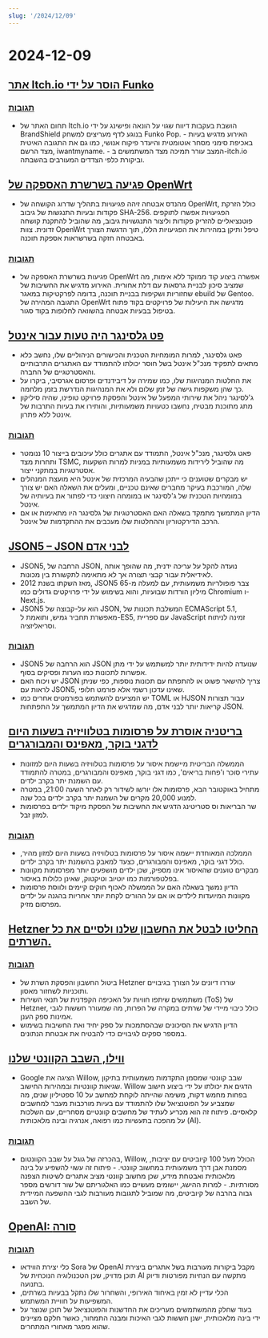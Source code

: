 ```yaml
---
slug: '/2024/12/09'
---
```


# 2024-12-09

## [אתר Itch.io הוסר על ידי Funko](https://bsky.app/profile/itch.io/post/3lcu6h465bs2n)

### [תגובות](https://news.ycombinator.com/item?id=42363727)

- תחום האתר של Itch.io הושבת בעקבות דיווח שגוי על הונאה ופישינג על ידי BrandShield בנוגע לדף מעריצים למשחק Funko Pop. - האירוע מדגיש בעיות באכיפת סימני מסחר אוטומטית והיעדר פיקוח אנושי, כמו גם את התגובה האיטית מצד הרשם, iwantmyname. - המצב עורר תמיכה מצד המשתמשים ב-itch.io וביקורת כלפי הצדדים המעורבים בהשבתה.

## [פגיעה בשרשרת האספקה של OpenWrt](https://flatt.tech/research/posts/compromising-openwrt-supply-chain-sha256-collision/)

- מהנדס אבטחה זיהה פגיעויות בתהליך שדרוג הקושחה של OpenWrt, כולל הזרקת פקודות ובעיות התנגשות של גיבוב SHA-256. הפגיעויות אפשרו לתוקפים פוטנציאליים להזריק פקודות וליצור התנגשויות גיבוב, מה שהוביל להתקנת קושחה זדונית. צוות OpenWrt טיפל ותיקן במהירות את הפגיעויות הללו, תוך הדגשת הצורך באבטחה חזקה בשרשראות אספקת תוכנה.

### [תגובות](https://news.ycombinator.com/item?id=42363102)

- פגיעות בשרשרת האספקה של OpenWrt אפשרה ביצוע קוד ממוקד ללא אימות, מה שמציב סיכון לבניית גרסאות עם דלת אחורית. האירוע מדגיש את החשיבות של שחזוריות ושקיפות בבניית תוכנה, בדומה לפרקטיקות במאגר ebuild של Gentoo. התגובה המהירה של OpenWrt מדגישה את היעילות של פרויקטים בקוד פתוח בטיפול בבעיות אבטחה בהשוואה לחלופות בקוד סגור.

## [פט גלסינגר היה טעות עבור אינטל](https://bcantrill.dtrace.org/2024/12/08/why-gelsinger-was-wrong-for-intel/)

- פאט גלסינגר, למרות המומחיות הטכנית והכישורים הניהוליים שלו, נחשב כלא מתאים לתפקיד מנכ"ל אינטל בשל חוסר יכולתו להתמודד עם האתגרים התרבותיים והאסטרטגיים של החברה.
- את החלטות המנהיגות שלו, כמו שמירה על דיבידנדים ופרסום אגרסיבי, ביקרו על כך שהן משקפות גישה של זמן שלום ולא את המנהיגות הנדרשת בזמן מלחמה.
- ג'לסינגר ניהל את שירותי המפעל של אינטל והפסקת פרויקט טופינו, שהיה סיליקון מתג מתוכנת מבטיח, נחשבו כטעויות משמעותיות, והותירו את בעיות התרבות של אינטל ללא פתרון.

### [תגובות](https://news.ycombinator.com/item?id=42361955)

- פאט גלסינגר, מנכ"ל אינטל, התמודד עם אתגרים כולל עיכובים בייצור 10 ננומטר ותחרות מצד TSMC, מה שהוביל לירידות משמעותיות במניות למרות השקעות אסטרטגיות במתקני ייצור.
- יש מבקרים שטוענים כי ייתכן שהבעיה המרכזית של אינטל היא מועצת המנהלים שלה, המורכבת בעיקר מחברים שאינם טכניים, ומעלים את השאלה האם יש צורך במומחיות הטכנית של ג'לסינגר או במומחה חיצוני כדי לפתור את בעיותיה של אינטל.
- הדיון המתמשך מתמקד בשאלה האם האסטרטגיות של גלסינגר היו מתאימות או אם הרכב הדירקטוריון וההחלטות שלו מעכבים את ההתקדמות של אינטל.

## [JSON5 – JSON לבני אדם](https://json5.org/)

- JSON5, הרחבה של JSON, נועדה להקל על עריכה ידנית, מה שהופך אותה לאידיאלית עבור קבצי תצורה אך לא מתאימה לתקשורת בין מכונות.
- מאז השקתו בשנת 2012, JSON5 צבר פופולריות משמעותית, עם למעלה מ-65 מיליון הורדות שבועיות, והוא בשימוש על ידי פרויקטים גדולים כמו Chromium ו-Next.js.
- JSON5 הוא על-קבוצה של JSON, המשלבת תכונות של ECMAScript 5.1, מאפשרת תחביר גמיש, ותואמת ל-ES5, עם ספריית JavaScript זמינה לניתוח וסריאליזציה.

### [תגובות](https://news.ycombinator.com/item?id=42360681)

- JSON5 הוא הרחבה של JSON שנועדה להיות ידידותית יותר למשתמש על ידי מתן אפשרות לתכונות כמו הערות ופסיקים בסוף.
- יש ויכוח האם JSON צריך להישאר פשוט או להתפתח עם תכונות נוספות, כפי שניתן לראות עם JSON5, שאינו עדכון רשמי אלא פורמט חלופי.
- יש המציעים להשתמש בפורמטים אחרים כמו TOML או HJSON עבור תצורות קריאות יותר לבני אדם, מה שמדגיש את הדיון המתמשך על התפתחות JSON.

## [בריטניה אוסרת על פרסומות בטלוויזיה בשעות היום לדגני בוקר, מאפינס והמבורגרים](https://www.france24.com/en/live-news/20241204-uk-bans-daytime-tv-ads-for-cereals-muffins-and-burgers)

- הממשלה הבריטית מיישמת איסור על פרסומות בטלוויזיה בשעות היום למזונות עתירי סוכר ו'פחות בריאים', כמו דגני בוקר, מאפינס והמבורגרים, במטרה להתמודד עם השמנת יתר בקרב ילדים.
- מתחיל באוקטובר הבא, פרסומות אלו יורשו לשידור רק לאחר השעה 21:00, במטרה למנוע 20,000 מקרים של השמנת יתר בקרב ילדים בכל שנה.
- שר הבריאות וס סטריטינג הדגיש את החשיבות של הפסקת מיקוד ילדים בפרסומות למזון זבל.

### [תגובות](https://news.ycombinator.com/item?id=42359836)

- הממלכה המאוחדת יישמה איסור על פרסומות בטלוויזיה בשעות היום למזון מהיר, כולל דגני בוקר, מאפינס והמבורגרים, כצעד למאבק בהשמנת יתר בקרב ילדים.
- מבקרים טוענים שהאיסור אינו מספיק, שכן ילדים מושפעים יותר מפרסומות מקוונות בפלטפורמות כמו יוטיוב וטיקטוק, שאינן כלולות באיסור.
- הדיון נמשך בשאלה האם על הממשלה לאכוף חוקים קיימים ולווסת פרסומות מקוונות המיועדות לילדים או אם על ההורים לקחת יותר אחריות בהגנה על ילדים מפרסום מזיק.

## [Hetzner החליטו לבטל את החשבון שלנו ולסיים את כל השרתים.](https://mastodon.social/@kiwix/113622081750449356)

### [תגובות](https://news.ycombinator.com/item?id=42365295)

- ביטול החשבון והפסקת השרת של Hetzner עוררו דיונים על הצורך בגיבויים ותוכניות לשחזור מאסון.
- משתמשים שיתפו חוויות על האכיפה הקפדנית של תנאי השירות (ToS) של Hetzner, כולל כיבוי מיידי של שרתים במקרה של הפרות, מה שמעורר חששות לגבי אמינות ספק הענן.
- הדיון הדגיש את הסיכונים שבהסתמכות על ספק יחיד ואת החשיבות בשימוש במספר ספקים לגיבויים כדי להבטיח את אבטחת הנתונים.

## [ווילו, השבב הקוונטי שלנו](https://blog.google/technology/research/google-willow-quantum-chip/)

- Google הציגה את Willow, שבב קוונטי שמסמן התקדמות משמעותית בתיקון שגיאות קוונטיות ובמהירות החישוב. Willow הדגים את יכולתו על ידי ביצוע חישוב בפחות מחמש דקות, משימה שהייתה לוקחת למחשב על 10 ספטיליון שנים, מה שמצביע על הפוטנציאל שלו להתמודד עם בעיות מורכבות מעבר למחשבים קלאסיים. פיתוח זה הוא מכריע לעתיד של מחשבים קוונטיים מסחריים, עם השלכות על מהפכה בתעשיות כמו רפואה, אנרגיה ובינה מלאכותית (AI).

### [תגובות](https://news.ycombinator.com/item?id=42367649)

- בהכרזה של גוגל על שבב הקוונטום, Willow, הכולל מעל 100 קיוביטים עם יציבות, מסמנת אבן דרך משמעותית במחשוב קוונטי. - פיתוח זה עשוי להשפיע על בינה מלאכותית ואבטחת מידע, שכן מחשוב קוונטי מציב אתגרים לשיטות הצפנה מסורתיות. - למרות ההישג, יישומים מעשיים כמו האלגוריתם של שור דורשים מספר גבוה בהרבה של קיוביטים, מה שמוביל לתגובות מעורבות לגבי ההשפעה המיידית של השבב.

## [OpenAI: סורה](https://sora.com/)

### [תגובות](https://news.ycombinator.com/item?id=42368604)

- כלי יצירת הווידאו Sora של OpenAI מקבל ביקורות מעורבות בשל אתגרים ביצירת תוכן מדויק, שכן הטכנולוגיה הנוכחית של AI מתקשה עם הנחיות מפורטות ודיוק בתנועה.
- הכלי עדיין לא זמין באיחוד האירופי, והשחרור שלו נתקל בבעיות בשרתים, המשפיעות על חוויית המשתמש.
- בעוד שחלק מהמשתמשים מעריכים את החדשנות והפוטנציאל של תוכן שנוצר על ידי בינה מלאכותית, ישנן חששות לגבי האיכות ומבנה התמחור, כאשר חלקם מציינים שהוא מפגר מאחורי המתחרים.

<head>
  <meta property="og:title" content="אתר Itch.io הוסר על ידי Funko" />
  <meta property="og:type" content="website" />
  <meta property="og:image" content="https://og.cho.sh/api/og/?title=%D7%90%D7%AA%D7%A8%20Itch.io%20%D7%94%D7%95%D7%A1%D7%A8%20%D7%A2%D7%9C%20%D7%99%D7%93%D7%99%20Funko&subheading=%D7%99%D7%95%D7%9D%20%D7%A9%D7%A0%D7%99%2C%209%20%D7%91%D7%93%D7%A6%D7%9E%D7%91%D7%A8%202024%3A%20%D7%A1%D7%99%D7%9B%D7%95%D7%9D%20%D7%97%D7%93%D7%A9%D7%95%D7%AA%20Hacker" />
</head>
